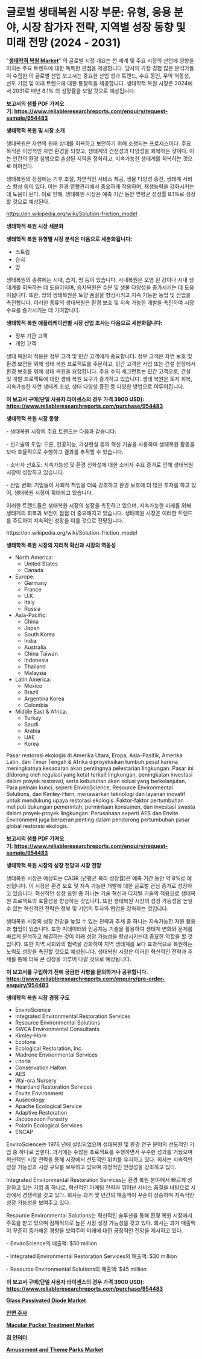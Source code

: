 <p><h1>글로벌 생태복원 시장 부문: 유형, 응용 분야, 시장 참가자 전략, 지역별 성장 동향 및 미래 전망 (2024 - 2031)</h1></p><p>"<strong><a href="https://www.reliableresearchreports.com/ecological-restoration-r954483">생태학적 복원 Market</a></strong>" 의 글로벌 시장 개요는 전 세계 및 주요 시장의 산업에 영향을 미치는 주요 트렌드에 대한 독특한 관점을 제공합니다. 당사의 가장 경험 많은 분석가들이 수집한 이 글로벌 산업 보고서는 중요한 산업 성과 트렌드, 수요 동인, 무역 역동성, 선도 기업 및 미래 트렌드에 대한 통찰력을 제공합니다. 생태학적 복원 시장은 2024에서 2031로 매년 8.1% 의 성장률을 보일 것으로 예상됩니다.</p>
<p><strong>보고서의 샘플 PDF 가져오기:&nbsp;<a href="https://www.reliableresearchreports.com/enquiry/request-sample/954483">https://www.reliableresearchreports.com/enquiry/request-sample/954483</a></strong></p>
<p><strong>생태학적 복원 및 시장 소개</strong></p>
<p><p>생태복원은 자연의 원래 상태를 회복하고 보전하기 위해 소행되는 프로세스이다. 주요 목적은 이성적인 자연 환경을 되찾고, 생태계의 건전성과 다양성을 회복하는 것이다. 이는 인간의 환경 침범으로 손상된 지역을 정화하고, 지속가능한 생태계를 회복하는 것으로 이어진다.</p><p>생태복원의 장점에는 기후 조절, 자연적인 서비스 제공, 생물 다양성 증진, 생태계 서비스 향상 등이 있다. 이는 환경 영향관리에서 중요하게 작용하며, 재생능력을 강화시키는데 도움이 된다. 이로 인해, 생태복원 시장은 예측 기간 동안 연평균 성장률 8.1%로 성장할 것으로 예상된다.</p></p>
<p><a href="https://en.wikipedia.org/wiki/Solution-friction_model">https://en.wikipedia.org/wiki/Solution-friction_model</a></p>
<p><strong>생태학적 복원 시장 세분화</strong></p>
<p><strong>생태학적 복원 유형별 시장 분석은 다음으로 세분화됩니다:</strong></p>
<p><ul><li>스트림</li><li>습지</li><li>땅</li></ul></p>
<p><p>생태복원의 종류에는 시내, 습지, 땅 등이 있습니다. 시내복원은 오염 된 강이나 시내 생태계를 회복하는 데 도움이되며, 습지복원은 수분 및 생물 다양성을 증가시키는 데 도움이됩니다. 또한, 땅의 생태복원은 토양 품질을 향상시키고 지속 가능한 농업 및 산업을 촉진합니다. 이러한 종류의 생태복원은 환경 보호 및 지속 가능한 개발을 촉진하여 시장 수요를 증가시키는 데 기여합니다.</p></p>
<p><strong>생태학적 복원 애플리케이션별 시장 산업 조사는 다음으로 세분화됩니다:</strong></p>
<p><ul><li>정부 기관 고객</li><li>개인 고객</li></ul></p>
<p><p>생태 복원의 적용은 정부 고객 및 민간 고객에게 중요합니다. 정부 고객은 자연 보호 및 환경 보전을 위해 생태 복원 프로젝트를 주문하고, 민간 고객은 사업 또는 건설 현장에서 환경 보호를 위해 생태 복원을 요청합니다. 주요 수익 세그먼트는 민간 고객으로, 건설 및 개발 프로젝트에 대한 생태 복원 요구가 증가하고 있습니다. 생태 복원은 토지 회복, 지속가능한 자연 생태계 조성, 생태 다양성 증진 등 다양한 방법으로 이루어집니다.</p></p>
<p><strong>이 보고서 구매(단일 사용자 라이센스의 경우 가격 3900 USD): <a href="https://www.reliableresearchreports.com/purchase/954483">https://www.reliableresearchreports.com/purchase/954483</a></strong></p>
<p><strong>생태학적 복원 시장 동향</strong></p>
<p><p>- 생태복원 시장의 주요 트렌드는 다음과 같습니다:</p><p>   - 신기술의 도입: 드론, 인공지능, 가상현실 등의 혁신 기술을 사용하여 생태복원 활동을 보다 효율적으로 수행하고 결과를 추적할 수 있습니다.</p><p>   - 소비자 선호도: 지속가능성 및 환경 친화성에 대한 소비자 수요 증가로 인해 생태복원 시장이 성장하고 있습니다.</p><p>   - 산업 변화: 기업들이 사회적 책임을 더욱 강조하고 환경 보호에 더 많은 투자를 하고 있어, 생태복원 시장이 확대되고 있습니다.</p><p>이러한 트렌드들은 생태복원 시장의 성장을 촉진하고 있으며, 지속가능한 미래를 위해 생태계의 회복과 보전이 점점 더 중요해지고 있습니다. 생태복원 시장은 이러한 트렌드를 주도하여 지속적인 성장을 이룰 것으로 전망됩니다.</p></p>
<p>https://en.wikipedia.org/wiki/Solution-friction_model</p>
<p><strong>생태학적 복원 시장의 지리적 확산과 시장의 역동성</strong></p>
<p><ul>
    <li>
        North America:
        <ul>
            <li>United States</li>
            <li>Canada</li>
        </ul>
    </li>
    <li>
        Europe:
        <ul>
            <li>Germany</li>
            <li>France</li>
            <li>U.K.</li>
            <li>Italy</li>
            <li>Russia</li>
        </ul>
    </li>
    <li>
        Asia-Pacific:
        <ul>
            <li>China</li>
            <li>Japan</li>
            <li>South Korea</li>
            <li>India</li>
            <li>Australia</li>
            <li>China Taiwan</li>
            <li>Indonesia</li>
            <li>Thailand</li>
            <li>Malaysia</li>
        </ul>
    </li>
    <li>
        Latin America:
        <ul>
            <li>Mexico</li>
            <li>Brazil</li>
            <li>Argentina Korea</li>
            <li>Colombia</li>
        </ul>
    </li>
    <li>
        Middle East & Africa:
        <ul>
            <li>Turkey</li>
            <li>Saudi</li>
            <li>Arabia</li>
            <li>UAE</li>
            <li>Korea</li>
        </ul>
    </li>
    </ul></p>
<p><p>Pasar restorasi ekologis di Amerika Utara, Eropa, Asia-Pasifik, Amerika Latin, dan Timur Tengah & Afrika diproyeksikan tumbuh pesat karena meningkatnya kesadaran akan pentingnya pelestarian lingkungan. Pasar ini didorong oleh regulasi yang ketat terkait lingkungan, peningkatan investasi dalam proyek restorasi, serta kebutuhan akan solusi yang berkelanjutan. Para pemain kunci, seperti EnviroScience, Resource Environmental Solutions, dan Kimley-Horn, menawarkan teknologi dan layanan inovatif untuk mendukung upaya restorasi ekologis. Faktor-faktor pertumbuhan meliputi dukungan pemerintah, permintaan konsumen, dan investasi swasta dalam proyek-proyek lingkungan. Perusahaan seperti AES dan Envite Environment juga berperan penting dalam pendorong pertumbuhan pasar global restorasi ekologis.</p></p>
<p><strong>보고서의 샘플 PDF 가져오기:&nbsp;<a href="https://www.reliableresearchreports.com/enquiry/request-sample/954483">https://www.reliableresearchreports.com/enquiry/request-sample/954483</a></strong></p>
<p><strong>생태학적 복원 시장의 성장 전망과 시장 전망</strong></p>
<p><p>생태복원 시장은 예상되는 CAGR (년평균 복리 성장률)은 예측 기간 동안 약 8%로 예상됩니다. 이 시장은 환경 보호 및 지속 가능한 개발에 대한 글로벌 관심 증가로 성장하고 있습니다. 혁신적인 성장 요인 중 하나는 기술 혁신과 디지털 기술의 적용으로 생태복원 프로젝트의 효율성을 향상하는 것입니다. 또한 생태복원 시장의 성장 가능성을 높일 수 있는 혁신적인 전략은 정부 및 기업의 투자와 협업을 강화하는 것입니다. </p><p>생태복원 시장의 성장 전망을 높일 수 있는 전략과 추세 중 하나는 지속가능한 자원 활용과 협업이 있습니다. 또한 빅데이터와 인공지능 기술을 활용하여 생태계 변화와 문제를 빠르게 분석하고 해결하는 것이 미래 성장 가능성을 향상시키는데 중요한 역할을 할 것입니다. 또한 지역 사회와의 협력을 강화하여 지역 생태계를 보다 효과적으로 복원하는 노력도 성장을 촉진할 것으로 예상됩니다. 생태복원 시장은 이러한 혁신적인 전략과 추세를 통해 더욱 큰 성장을 이루어 나갈 것으로 예상됩니다.</p></p>
<p><strong>이 보고서를 구입하기 전에 궁금한 사항을 문의하거나 공유합니다. <a href="https://www.reliableresearchreports.com/enquiry/pre-order-enquiry/954483">https://www.reliableresearchreports.com/enquiry/pre-order-enquiry/954483</a></strong></p>
<p><strong>생태학적 복원 시장 경쟁 구도</strong></p>
<p><ul><li>EnviroScience</li><li>Integrated Environmental Restoration Services</li><li>Resource Environmental Solutions</li><li>SWCA Environmental Consultants</li><li>Kimley-Horn</li><li>Ecotone</li><li>Ecological Restoration, Inc.</li><li>Madrone Environmental Services</li><li>Litoria</li><li>Conservation Halton</li><li>AES</li><li>Wai-ora Nursery</li><li>Heartland Restoration Services</li><li>Envite Environment</li><li>Ausecology</li><li>Apache Ecological Service</li><li>Adaptive Restoration</li><li>Jacobszoon Forestry</li><li>Polatin Ecological Services</li><li>ENCAP</li></ul></p>
<p><p>EnviroScience는 1976 년에 설립되었으며 생태복원 및 환경 연구 분야의 선도적인 기업 중 하나로 꼽힌다. 과거에는 수많은 프로젝트를 수행하면서 우수한 성과를 거뒀으며 혁신적인 시장 전략을 통해 시장에서 선도적인 위치를 유지하고 있다. 회사는 지속적인 성장 가능성과 시장 규모를 보유하고 있으며 재정적인 안정성을 강조하고 있다.</p><p>Integrated Environmental Restoration Services는 환경 복원 분야에서 빠르게 성장하고 있는 기업 중 하나로, 혁신적인 마케팅 전략과 뛰어난 서비스 품질을 바탕으로 시장에서 경쟁력을 갖고 있다. 회사는 과거 몇 년간의 매출액이 꾸준히 상승하며 지속적인 성장 가능성을 보여주고 있다.</p><p>Resource Environmental Solutions는 혁신적인 솔루션을 통해 환경 복원 시장에서 주목을 받고 있으며 잠재적으로 높은 시장 성장 가능성을 갖고 있다. 회사는 과거 매출액이 꾸준히 증가해온 경향을 보여주며 미래에 대한 긍정적인 전망을 제시하고 있다.</p><p>- EnviroScience의 매출액: $50 million</p><p>- Integrated Environmental Restoration Services의 매출액: $30 million</p><p>- Resource Environmental Solutions의 매출액: $45 million</p></p>
<p><strong>이 보고서 구매(단일 사용자 라이센스의 경우 가격 3900 USD): <a href="https://www.reliableresearchreports.com/purchase/954483">https://www.reliableresearchreports.com/purchase/954483</a></strong></p>
<p><strong><p><a href="https://medium.com/@henrysullivan626/glass-passivated-diode-market-size-share-analysis-growth-trends-forecasts-2024-2031-bafecb41af2d">Glass Passivated Diode Market</a></p><p><a href="https://medium.com/@derrickmafrks96745/%EC%96%BC%EA%B5%B4-%EC%A3%BC%EC%82%AC-%EC%8B%9C%EC%9E%A5-2024%EB%85%84%EB%B6%80%ED%84%B0-2031%EB%85%84%EA%B9%8C%EC%A7%80%EC%9D%98-%EC%82%B0%EC%97%85-%EB%8F%99%ED%96%A5-%EB%B0%8F-%EC%98%88%EC%B8%A1-a3ed942bf24e">안면 주사</a></p><p><a href="https://github.com/qndifksd5/Market-Research-Report-List-1/blob/main/macular-pucker-treatment-market.md">Macular Pucker Treatment Market</a></p><p><a href="https://medium.com/@joshuapierce88/%EC%B9%A9-%EC%9D%B8%EB%8D%95%ED%84%B0-%EC%8B%9C%EC%9E%A5-%EC%A1%B0%EC%82%AC-%EB%B3%B4%EA%B3%A0%EC%84%9C%EC%97%90%EB%8A%94-2024%EB%85%84%EB%B6%80%ED%84%B0-2031%EB%85%84%EA%B9%8C%EC%A7%80-6-2-cagr%EB%A1%9C-%EC%98%88%EC%B8%A1%EB%90%9C-%EC%8B%9C%EC%9E%A5-%EA%B7%9C%EB%AA%A8-%EC%A0%90%EC%9C%A0%EC%9C%A8-%EB%B0%8F-%EC%84%B1%EC%9E%A5%EB%A5%A0%EC%97%90-%EB%8C%80%ED%95%9C-%EB%B6%84%EC%84%9D%EC%9D%B4-%ED%8F%AC%ED%95%A8%EB%90%98%EC%96%B4-%EC%9E%88%EC%8A%B5%EB%8B%88%EB%8B%A4-19651fecc928">칩 인덕터</a></p><p><a href="https://issuu.com/reportprime-2/docs/amusement-and-theme-parks-market-size-2030.pptx">Amusement and Theme Parks Market</a></p></strong></p>
<p></p>